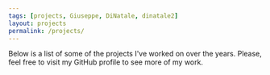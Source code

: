 ```yaml
---
tags: [projects, Giuseppe, DiNatale, dinatale2]
layout: projects
permalink: /projects/
---
```


Below is a list of some of the projects I've worked on over the years.
Please, feel free to visit my GitHub profile to see more of my work.
